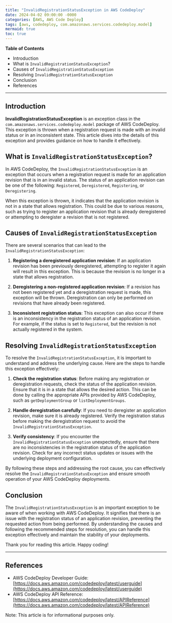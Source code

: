 ```yaml
---
title: "InvalidRegistrationStatusException in AWS CodeDeploy"
date: 2024-04-02 09:00:00 -0000
categories: [AWS, AWS Code Deploy]
tags: [aws, codedeploy, com.amazonaws.services.codedeploy.model]
mermaid: true
toc: true
---
```



**Table of Contents**
- Introduction
- What is `InvalidRegistrationStatusException`?
- Causes of `InvalidRegistrationStatusException`
- Resolving `InvalidRegistrationStatusException`
- Conclusion
- References

---

## Introduction

**InvalidRegistrationStatusException** is an exception class in the `com.amazonaws.services.codedeploy.model` package of AWS CodeDeploy. This exception is thrown when a registration request is made with an invalid status or in an inconsistent state. This article dives into the details of this exception and provides guidance on how to handle it effectively.

## What is `InvalidRegistrationStatusException`?

In AWS CodeDeploy, the `InvalidRegistrationStatusException` is an exception that occurs when a registration request is made for an application revision that is in an invalid status. The status of an application revision can be one of the following: `Registered`, `Deregistered`, `Registering`, or `Deregistering`.

When this exception is thrown, it indicates that the application revision is not in a state that allows registration. This could be due to various reasons, such as trying to register an application revision that is already deregistered or attempting to deregister a revision that is not registered.

## Causes of `InvalidRegistrationStatusException`

There are several scenarios that can lead to the `InvalidRegistrationStatusException`:

1. **Registering a deregistered application revision**: If an application revision has been previously deregistered, attempting to register it again will result in this exception. This is because the revision is no longer in a state that allows registration.

2. **Deregistering a non-registered application revision**: If a revision has not been registered yet and a deregistration request is made, this exception will be thrown. Deregistration can only be performed on revisions that have already been registered.

3. **Inconsistent registration status**: This exception can also occur if there is an inconsistency in the registration status of an application revision. For example, if the status is set to `Registered`, but the revision is not actually registered in the system.

## Resolving `InvalidRegistrationStatusException`

To resolve the `InvalidRegistrationStatusException`, it is important to understand and address the underlying cause. Here are the steps to handle this exception effectively:

1. **Check the registration status**: Before making any registration or deregistration requests, check the status of the application revision. Ensure that it is in a state that allows the desired action. This can be done by calling the appropriate APIs provided by AWS CodeDeploy, such as `getDeploymentGroup` or `listDeploymentGroups`.

2. **Handle deregistration carefully**: If you need to deregister an application revision, make sure it is already registered. Verify the registration status before making the deregistration request to avoid the `InvalidRegistrationStatusException`.

3. **Verify consistency**: If you encounter the `InvalidRegistrationStatusException` unexpectedly, ensure that there are no inconsistencies in the registration status of the application revision. Check for any incorrect status updates or issues with the underlying deployment configuration.

By following these steps and addressing the root cause, you can effectively resolve the `InvalidRegistrationStatusException` and ensure smooth operation of your AWS CodeDeploy deployments.

## Conclusion

The `InvalidRegistrationStatusException` is an important exception to be aware of when working with AWS CodeDeploy. It signifies that there is an issue with the registration status of an application revision, preventing the requested action from being performed. By understanding the causes and following the recommended steps for resolution, you can handle this exception effectively and maintain the stability of your deployments.

Thank you for reading this article. Happy coding!

---

## References

- AWS CodeDeploy Developer Guide: [https://docs.aws.amazon.com/codedeploy/latest/userguide](https://docs.aws.amazon.com/codedeploy/latest/userguide)
- AWS CodeDeploy API Reference: [https://docs.aws.amazon.com/codedeploy/latest/APIReference](https://docs.aws.amazon.com/codedeploy/latest/APIReference)

Note: This article is for informational purposes only.